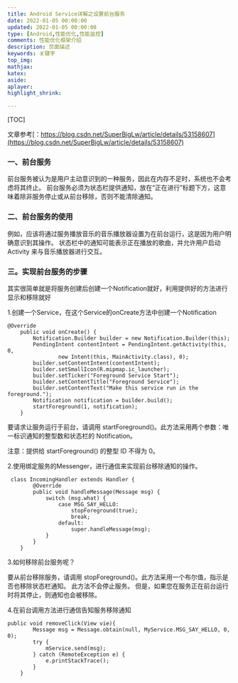 ```yaml
---
title: Android Service详解之设置前台服务
date: 2022-01-05 00:00:00
updated: 2022-01-05 00:00:00
type: [Android,性能优化,性能监控]
comments: 性能优化框架介绍
description: 页面描述
keywords: 关键字
top_img:
mathjax:
katex:
aside:
aplayer:
highlight_shrink:

---
```


[TOC]

文章参考[：https://blog.csdn.net/SuperBigLw/article/details/53158607](https://blog.csdn.net/SuperBigLw/article/details/53158607)

### 一、前台服务
前台服务被认为是用户主动意识到的一种服务，因此在内存不足时，系统也不会考虑将其终止。 前台服务必须为状态栏提供通知，放在“正在进行”标题下方，这意味着除非服务停止或从前台移除，否则不能清除通知。

### 二、前台服务的使用
例如，应该将通过服务播放音乐的音乐播放器设置为在前台运行，这是因为用户明确意识到其操作。 状态栏中的通知可能表示正在播放的歌曲，并允许用户启动 Activity 来与音乐播放器进行交互。

### 三。实现前台服务的步骤

其实很简单就是将服务创建后创建一个Notification就好，利用提供好的方法进行显示和移除就好

1.创建一个Service，在这个Service的onCreate方法中创建一个Notification


```
@Override
    public void onCreate() {
        Notification.Builder builder = new Notification.Builder(this);
        PendingIntent contentIntent = PendingIntent.getActivity(this, 0,
                new Intent(this, MainActivity.class), 0);
        builder.setContentIntent(contentIntent);
        builder.setSmallIcon(R.mipmap.ic_launcher);
        builder.setTicker("Foreground Service Start");
        builder.setContentTitle("Foreground Service");
        builder.setContentText("Make this service run in the foreground.");
        Notification notification = builder.build();
        startForeground(1, notification);
    }
```
要请求让服务运行于前台，请调用 startForeground()。此方法采用两个参数：唯一标识通知的整型数和状态栏的 Notification。

注意：提供给 startForeground() 的整型 ID 不得为 0。

2.使用绑定服务的Messenger，进行通信来实现前台移除通知的操作。

```
 class IncomingHandler extends Handler {
        @Override
        public void handleMessage(Message msg) {
            switch (msg.what) {
                case MSG_SAY_HELLO:
                    stopForeground(true);
                    break;
                default:
                    super.handleMessage(msg);
            }
        }
    }
```
3.如何移除前台服务呢？

要从前台移除服务，请调用 stopForeground()。此方法采用一个布尔值，指示是否也移除状态栏通知。 此方法不会停止服务。 但是，如果您在服务正在前台运行时将其停止，则通知也会被移除。

4.在前台调用方法进行通信告知服务移除通知

```
public void removeClick(View vie){
        Message msg = Message.obtain(null, MyService.MSG_SAY_HELLO, 0, 0);
        try {
            mService.send(msg);
        } catch (RemoteException e) {
            e.printStackTrace();
        }
    }
```

